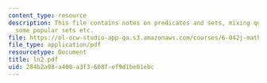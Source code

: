 ```yaml
---
content_type: resource
description: This file contains notes on predicates and sets, mixing quantifiers,
  some popular sets etc.
file: https://ol-ocw-studio-app-qa.s3.amazonaws.com/courses/6-042j-mathematics-for-computer-science-fall-2005/284b2a98a400a3f3608fef9d1be01ebc_ln2.pdf
file_type: application/pdf
resourcetype: Document
title: ln2.pdf
uid: 284b2a98-a400-a3f3-608f-ef9d1be01ebc
---
```

